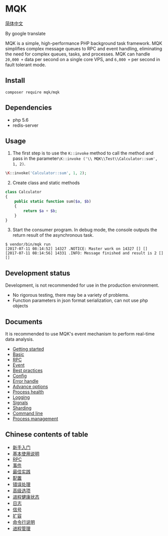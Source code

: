 MQK
====

[简体中文](RADME_CN.md)

By google translate

MQK is a simple, high-performance PHP background task framework. MQK simplifies complex message queues to RPC and event handling, eliminating the need for complex queues, tasks, and processes.
MQK can handle `20,000 +` data per second on a single core VPS, and `6,000 +` per second in fault tolerant mode.

Install
--------
```
composer require mqk/mqk
```

Dependencies
---------------

- php 5.6
- redis-server

Usage
------

1. The first step is to use the `K::invoke` method to call the method and pass in the parameter`\K::invoke ('\\ MQK\\Test\\Calculator::sum', 1, 2)`.


```php
\K::invoke('Calculator::sum', 1, 2);
```

2. Create class and static methods

```php
class Calculator
{
    public static function sum($a, $b)
    {
        return $a + $b;
    }
}
```

3. Start the consumer program. In debug mode, the console outputs the return result of the asynchronous task.

```
$ vendor/bin/mqk run
[2017-07-11 08:14:52] 14327 .NOTICE: Master work on 14327 [] []
[2017-07-11 08:14:56] 14331 .INFO: Message finished and result is 2 [] []
```


Development status
-------------------

Development, is not recommended for use in the production environment.

- No rigorous testing, there may be a variety of problems.
- Function parameters in json format serialization, can not use php objects


Documents
----------

It is recommended to use MQK's event mechanism to perform real-time data analysis.

- [Getting started](docs/en/getting-started.md)
- [Basic](docs/en/basic.md)
- [RPC](docs/en/rpc.md)
- [Event](docs/en/event.md)
- [Best practices](docs/en/practices.md)
- [Config](docs/en/config.md)
- [Error handle](docs/en/error.md)
- [Advance options](docs/en/advanced_options.md)
- [Process health](docs/en/process_health.md)
- [Logging](docs/en/logging.md)
- [Signals](docs/en/signals.md)
- [Sharding](docs/en/sharding.md)
- [Command line](docs/en/command_line.md)
- [Process management](docs/en/process.md)

Chinese contents of table
--------------------------

- [新手入门](docs/cn/getting-started.md)
- [基本使用说明](docs/cn/basic.md)
- [RPC](docs/cn/rpc.md)
- [事件](docs/cn/event.md)
- [最佳实践](docs/cn/practices.md)
- [配置](docs/cn/config.md)
- [错误处理](docs/cn/error.md)
- [高级选项](docs/cn/advanced_options.md)
- [进程健康状态](docs/cn/process_health.md)
- [日志](docs/cn/logging.md)
- [信号](docs/cn/signals.md)
- [扩容](docs/cn/sharding.md)
- [命令行说明](docs/cn/command_line.md)
- [进程管理](docs/cn/process.md)